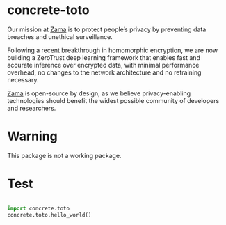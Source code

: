 # concrete-toto

Our mission at [Zama](https://zama.ai) is to protect people’s privacy by preventing data breaches and unethical surveillance.

Following a recent breakthrough in homomorphic encryption, we are now building a ZeroTrust deep learning framework that enables fast and accurate inference over encrypted data, with minimal performance overhead, no changes to the network architecture and no retraining necessary.

[Zama](https://zama.ai) is open-source by design, as we believe privacy-enabling technologies should benefit the widest possible community of developers and researchers.

# Warning

This package is not a working package.

# Test

```python

import concrete.toto
concrete.toto.hello_world()
```

